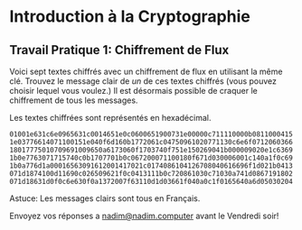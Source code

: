 # Introduction à la Cryptographie
## Travail Pratique 1: Chiffrement de Flux

Voici sept textes chiffrés avec un chiffrement de flux en utilisant la même clé. Trouvez le message clair de *un* de ces textes chiffrés (vous pouvez choisir lequel vous voulez.) Il est désormais possible de craquer le chiffrement de tous les messages.

Les textes chiffrées sont représentés en hexadécimal.

`01001e631c6e0965631c0014651e0c0600651900731e00000c711110000b0811000415`
`1e03776614071100151e040f6d160b1772061c04750961020771130c6e6f0712060366`
`18017775010709691009650a6173060f1703740f751e150269041b000009020e1c6369`
`1b0e7763071715740c0b1707701b0c067200071100180f671d030006001c140a1f0c69`
`1b0a776d1a00016563091612001417021c0174086104126708040616696f1d021b0413`
`071d1874100d11690c026509621f0c0413111b0c720861030c71030a741d0867191802`
`071d18631d0f0c6e630f0a1372007f63110d1d03661f040a0c1f0165640a6d05030204`

Astuce: Les messages clairs sont tous en Français.

Envoyez vos réponses a nadim@nadim.computer avant le Vendredi soir!
